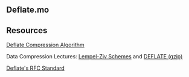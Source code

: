 ## Deflate.mo

## Resources
[Deflate Compression Algorithm](http://pnrsolution.org/Datacenter/Vol4/Issue1/58.pdf)

Data Compression Lectures: [Lempel-Ziv Schemes](https://www.youtube.com/watch?v=VDXBnmr8AY0&list=PLU4IQLU9e_OpnkbCS_to64F_vw5yyg4HB&index=4) and [DEFLATE (gzip)](https://www.youtube.com/watch?v=oi2lMBBjQ8s&t=4038s)

[Deflate's RFC Standard](https://www.rfc-editor.org/rfc/rfc1951#section-1.5)